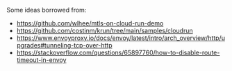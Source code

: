 Some ideas borrowed from:
* https://github.com/wlhee/mtls-on-cloud-run-demo
* https://github.com/costinm/krun/tree/main/samples/cloudrun
* https://www.envoyproxy.io/docs/envoy/latest/intro/arch_overview/http/upgrades#tunneling-tcp-over-http
* https://stackoverflow.com/questions/65897760/how-to-disable-route-timeout-in-envoy
